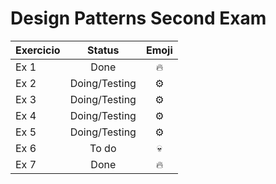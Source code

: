 # Design Patterns Second Exam

| Exercicio | Status| Emoji
| ------------- |:-------------:|:-----------:|
| Ex 1      | Done | :fire: |
| Ex 2      | Doing/Testing | :gear: |
| Ex 3      | Doing/Testing | :gear: |
| Ex 4      | Doing/Testing | :gear: |
| Ex 5      | Doing/Testing  | :gear: |
| Ex 6      | To do | :skull: |
| Ex 7      | Done | :fire: |
